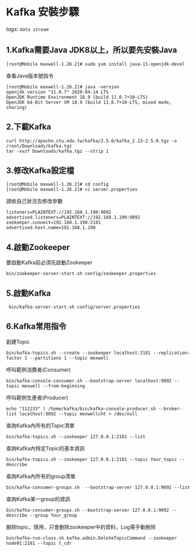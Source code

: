# Kafka 安裝步驟
###### tags: `data stream`
## 1.Kafka需要Java JDK8以上，所以要先安裝Java
```
[root@Mobile maxwell-1.26.2]# sudo yum install java-11-openjdk-devel
```
查看Java版本號指令
```
[root@Mobile maxwell-1.26.2]# java -version
openjdk version "11.0.7" 2020-04-14 LTS
OpenJDK Runtime Environment 18.9 (build 11.0.7+10-LTS)
OpenJDK 64-Bit Server VM 18.9 (build 11.0.7+10-LTS, mixed mode, sharing)
```
## 2.下載Kafka
```
curl http://apache.stu.edu.tw/kafka/2.5.0/kafka_2.13-2.5.0.tgz -o /root/Downloads/kafka.tgz
tar -xvzf Downloads/kafka.tgz --strip 1
```
## 3.修改Kafka設定檔
```
[root@Mobile maxwell-1.26.2]# cd config
[root@Mobile maxwell-1.26.2]# vi server.properties
```
請依自己狀況去修改參數
```
listeners=PLAINTEXT://192.168.1.190:9092
advertised.listeners=PLAINTEXT://192.168.1.190:9092
zookeeper.connect=192.168.1.190:2181
advertised.host.name=192.168.1.190
```
## 4.啟動Zookeeper
要啟動Kafka前必須先啟動Zookeeper
```
bin/zookeeper-server-start.sh config/zookeeper.properties
```
## 5.啟動Kafka
```
 bin/kafka-server-start.sh config/server.properties
```
## 6.Kafka常用指令

創建Topic
```
bin/kafka-topics.sh --create --zookeeper localhost:2181 --replication-factor 1 --partitions 1 --topic mexwell
```
呼叫範例消費者(Consumer)
```
bin/kafka-console-consumer.sh --bootstrap-server localhost:9092 --topic mexwell --from-beginning
```
呼叫範例生產者(Producer)
```
echo "112233" | /home/kafka/bin/kafka-console-producer.sh --broker-list localhost:9092 --topic mexwellcht > /dev/null
```
查詢Kafka內所有的Topic清單
```
bin/kafka-topics.sh --zookeeper 127.0.0.1:2181 --list
```
查詢Kafka內特定Topic的基本資訊
```
bin/kafka-topics.sh --zookeeper 127.0.0.1:2181 --topic Your_topic --describe
```
查詢Kafka內所有的group清單
```
bin/kafka-consumer-groups.sh  --bootstrap-server 127.0.0.1:9092 --list
```
查詢Kafka某一group的資訊
```
bin/kafka-consumer-groups.sh --bootstrap-server 127.0.0.1:9092 --describe --group Your_group
```
删除topic，慎用，只會删除zookeeper中的資料，Log需手動刪除
```
bin/kafka-run-class.sh kafka.admin.DeleteTopicCommand --zookeeper node01:2181 --topic t_cdr
```